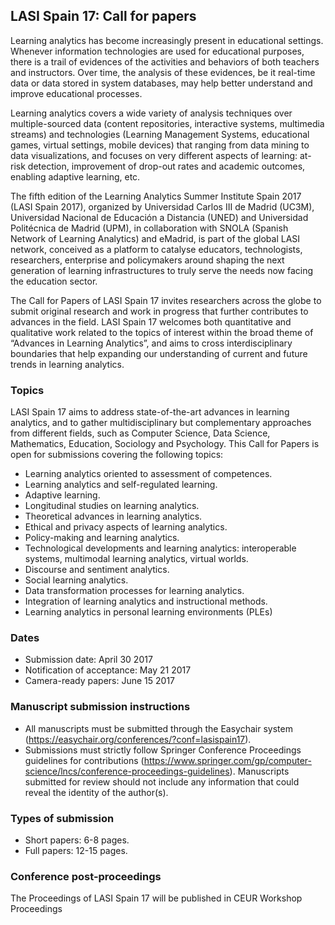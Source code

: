 ## LASI Spain 17: Call for papers

Learning analytics has become increasingly present in educational settings. Whenever information technologies are used for educational purposes, there is a trail of evidences of the activities and behaviors of both teachers and instructors. Over time, the analysis of these evidences, be it real-time data or data stored in system databases, may help better understand and improve educational processes.

Learning analytics covers a wide variety of analysis techniques over multiple-sourced data (content repositories, interactive systems, multimedia streams) and technologies (Learning Management Systems, educational games, virtual settings, mobile devices) that ranging from data mining to data visualizations, and focuses on very different aspects of learning: at-risk detection, improvement of drop-out rates and academic outcomes, enabling adaptive learning, etc.

The fifth edition of the Learning Analytics Summer Institute Spain 2017 (LASI Spain 2017), organized by Universidad Carlos III de Madrid (UC3M), Universidad Nacional de Educación a Distancia (UNED) and Universidad Politécnica de Madrid (UPM), in collaboration with SNOLA (Spanish Network of Learning Analytics) and eMadrid, is part of the global LASI network, conceived as a platform to catalyse educators, technologists, researchers, enterprise and policymakers around shaping the next generation of learning infrastructures to truly serve the needs now facing the education sector.

The Call for Papers of LASI Spain 17 invites researchers across the globe to submit original research and work in progress that further contributes to advances in the field. LASI Spain 17 welcomes both quantitative and qualitative work related to the topics of interest within the broad theme of “Advances in Learning Analytics”, and aims to cross interdisciplinary boundaries that help expanding our understanding of current and future trends in learning analytics.

### Topics

LASI Spain 17 aims to address state-of-the-art advances in learning analytics, and to gather multidisciplinary but complementary approaches from different fields, such as Computer Science, Data Science, Mathematics, Education, Sociology and Psychology. This Call for Papers is open for submissions covering the following topics:

* Learning analytics oriented to assessment of competences.
* Learning analytics and self-regulated learning.
* Adaptive learning.
* Longitudinal studies on learning analytics.
* Theoretical advances in learning analytics.
* Ethical and privacy aspects of learning analytics.
* Policy-making and learning analytics.
* Technological developments and learning analytics: interoperable systems, multimodal learning analytics, virtual worlds.
* Discourse and sentiment analytics.
* Social learning analytics.
* Data transformation processes for learning analytics.
* Integration of learning analytics and instructional methods.
* Learning analytics in personal learning environments (PLEs)

### Dates

* Submission date:				April 30 2017
* Notification of acceptance: 	May 21 2017
* Camera-ready papers:			June 15 2017


### Manuscript submission instructions

* All manuscripts must be submitted through the Easychair system (https://easychair.org/conferences/?conf=lasispain17).
* Submissions must strictly follow Springer Conference Proceedings guidelines for contributions (https://www.springer.com/gp/computer-science/lncs/conference-proceedings-guidelines). Manuscripts submitted for review should not include any information that could reveal the identity of the author(s).

### Types of submission

* Short papers: 6-8 pages.
* Full papers: 12-15 pages.

### Conference post-proceedings

The
Proceedings of LASI Spain 17 will be published in CEUR Workshop Proceedings
